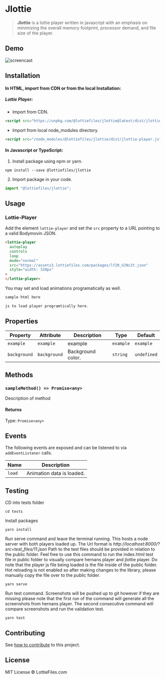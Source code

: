 # Jlottie

> **Jlottie** is a lottie player written in javascript with an emphasis on minimizing the overall memory footprint, processor demand, and file size of the player.

## Demo

![screencast](https://i.imgur.com/miLzIkJ.gif)

## Installation

#### In HTML, import from CDN or from the local Installation:

##### Lottie Player:

- Import from CDN.

```html
<script src="https://unpkg.com/@lottiefiles/jlottie@latest/dist/jlottie-player.js"></script>
```

- Import from local node_modules directory.

```html
<script src="/node_modules/@lottiefiles/jlottie/dist/jlottie-player.js"></script>
```

#### In Javascript or TypeScript:

1. Install package using npm or yarn.

```shell
npm install --save @lottiefiles/jlottie
```

2. Import package in your code.

```javascript
import "@lottiefiles/jlottie";
```

## Usage

### Lottie-Player

Add the element `lottie-player` and set the `src` property to a URL pointing to a valid Bodymovin JSON.

```html
<lottie-player
  autoplay
  controls
  loop
  mode="normal"
  src="https://assets3.lottiefiles.com/packages/lf20_UJNc2t.json"
  style="width: 320px"
>
</lottie-player>
```

You may set and load animations programatically as well.

```html
sample html here
```

```js
js to load player programtically here.
```

## Properties

| Property     | Attribute    | Description       | Type      | Default     |
| ------------ | ------------ | ----------------- | --------- | ----------- |
| `example`    | `example`    | example           | `example` | `example`   |
| `background` | `background` | Background color. | `string`  | `undefined` |

## Methods

### `sampleMethod() => Promise<any>`

Description of method

#### Returns

Type: `Promise<any>`

## Events

The following events are exposed and can be listened to via `addEventListener` calls.

| Name   | Description               |
| ------ | ------------------------- |
| `load` | Animation data is loaded. |

## Testing

CD into tests folder

```
cd tests
```

Install packages

```
yarn install
```

Run serve command and leave the terminal running. This hosts a node server with both players loaded up.
The Url format is _http://localhost:8000/?src=test_files/11.json_
Path to the test files should be provided in relation to the public folder. Feel free to use this command to run the index.html test file in public folder to visually compare hernans player and jlottie player. Do note that the player js file being loaded is the file inside of the public folder. Hot reloading is not enabled so after making changes to the library, please manually copy the file over to the public folder.

```
yarn serve
```

Run test command.
Screenshots will be pushed up to git however if they are missing please note that the first run of the command will generate all the screenshots from hernans player. The second consecutive command will compare screenshots and run the validation test.

```
yarn test
```

## Contributing

See [how to contribute](contributing.md) to this project.

## License

MIT License © LottieFiles.com
